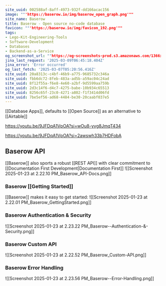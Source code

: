 ```yaml
---
site_uuid: 002588af-8aff-4973-932f-dd166acac156
image: ""'https://baserow.io/img/baserow_open_graph.png'""
site_name: Baserow
title: Baserow - Open source no-code database
favicon: ""'https://baserow.io/img/favicon_192.png'""
tags:
- Lego-Kit-Engineering-Tools
- Software-Development
- Databases
- Backend-as-a-Service
og_screenshot_url: ""https://og-screenshots-prod.s3.amazonaws.com/1366x768/80/false/261077b2a8efc0ad98ce0d8a112617ae709b84932e7224f39bdf58bdec59afc5.jpeg""
jina_last_request: '2025-03-09T06:45:18.404Z'
jina_error: 'Error occurred'
og_last_fetch: '2025-03-07T05:20:56.416Z'
site_uuid: 20a8313c-c4bf-46b9-a775-9685732c346a
site_uuid: fbb6dc72-8feb-483a-ad5b-a59ac04c24ad
site_uuid: 8f12f55a-f6e8-4e60-a2bf-9d5599aa759b
site_uuid: 2d3c14f6-d4c7-4275-babe-10b934c65513
site_uuid: 8256c65f-23c0-4271-a802-f1f3414d06fd
site_uuid: 7be5ef56-ad68-4484-be30-20caabf037e5
---
```


[[Database Apps]], defaults to [[Open Source]] as an alternative to [[Airtable]]

https://youtu.be/9JFDqA1VpOA?si=wOu8-yvg8JmqT434

https://youtu.be/9JFDqA1VpOA?si=2awswh33b7HDFobA

## Baserow API
[[Baserow]] also sports a robust [[REST API]] with clear commitment to [[Documentation First Development|Documentation First]]
![[Screenshot 2025-01-23 at 2.22.10 PM_Baserow_API-Docs.png]]

### Baserow [[Getting Started]]
[[Baserow]] makes it easy to get started:
![[Screenshot 2025-01-23 at 2.22.01 PM_Baserow_GettingStarted.png]]

### Baserow Authentication & Security
![[Screenshot 2025-01-23 at 2.23.22 PM_Baserow--Authentication-&-Security.png]]
### Baserow Custom API
![[Screenshot 2025-01-23 at 2.22.52 PM_Baserow_Custom-API.png]]
### Baserow Error Handling
![[Screenshot 2025-01-23 at 2.23.56 PM_Baserow--Error-Handling.png]]

